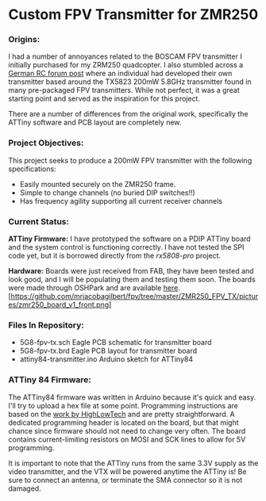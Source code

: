 # Custom FPV Transmitter for ZMR250

### Origins:

I had a number of annoyances related to the BOSCAM FPV transmitter I initially purchased for my ZRM250 quadcopter. I also stumbled across a [German RC forum post](http://fpv-treff.de/viewtopic.php?f=23&t=5974) where an individual had developed their own transmitter based around the TX5823 200mW 5.8GHz transmitter found in many pre-packaged FPV transmitters. While not perfect, it was a great starting point and served as the inspiration for this project.

There are a number of differences from the original work, specifically the ATTiny software and PCB layout are completely new.

### Project Objectives:

This project seeks to produce a 200mW FPV transmitter with the following specifications:

- Easily mounted securely on the ZMR250 frame.
- Simple to change channels (no buried DIP switches!!)
- Has frequency agility supporting all current receiver channels

### Current Status:

**ATTiny Firmware:** I have prototyped the software on a PDIP ATTiny board and the system control is functioning correctly. I have not tested the SPI code yet, but it is borrowed directly from the *rx5808-pro* project.

**Hardware:** Boards were just received from FAB, they have been tested and look good, and I will be populating them and testing them soon. The boards were made through OSHPark and are available [here](https://oshpark.com/shared_projects/drxYzrrf).
[https://github.com/mrjacobagilbert/fpv/tree/master/ZMR250_FPV_TX/pictures/zmr250_board_v1_front.png]

### Files In Repository:

- 5G8-fpv-tx.sch		Eagle PCB schematic for transmitter board
- 5G8-fpv-tx.brd		Eagle PCB layout for transmitter board
- attiny84-transmitter.ino	Arduino sketch for ATTiny84

### ATTiny 84 Firmware:

The ATTiny84 firmware was written in Arduino because it's quick and easy. I'll try to upload a hex file at some point. Programming instructions are based on the [work by HighLowTech](http://highlowtech.org/?p=1695) and are pretty straightforward. A dedicated programming header is located on the board, but that might chance since firmware should not need to change very often. The board contains current-limiting resistors on MOSI and SCK lines to allow for 5V programming.

It is important to note that the ATTiny runs from the same 3.3V supply as the video transmitter, and the VTX will be powered anytime the ATTiny is! Be sure to connect an antenna, or terminate the SMA connector so it is not damaged.
